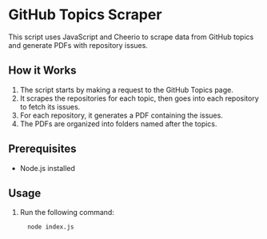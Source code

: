 # GitHub Topics Scraper

This script uses JavaScript and Cheerio to scrape data from GitHub topics and generate PDFs with repository issues.

## How it Works

1. The script starts by making a request to the GitHub Topics page.
2. It scrapes the repositories for each topic, then goes into each repository to fetch its issues.
3. For each repository, it generates a PDF containing the issues.
4. The PDFs are organized into folders named after the topics.

## Prerequisites

- Node.js installed

## Usage

1. Run the following command:

   ```bash
     node index.js
   ```
